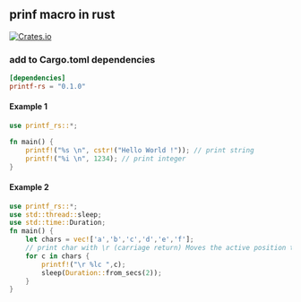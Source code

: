 ## prinf macro in rust
[![Crates.io](https://img.shields.io/crates/v/printf-rs.svg?style=plastic)](http://crates.io/crates/printf-rs)

### add to Cargo.toml dependencies

```toml
[dependencies]
printf-rs = "0.1.0"
```

#### Example 1

```rust
use printf_rs::*;

fn main() {
    printf!("%s \n", cstr!("Hello World !")); // print string
    printf!("%i \n", 1234); // print integer
}
```
#### Example 2

```rust
use printf_rs::*;
use std::thread::sleep;
use std::time::Duration;
fn main() {
    let chars = vec!['a','b','c','d','e','f'];
    // print char with \r (carriage return) Moves the active position to the initial position of the current line.
    for c in chars {
        printf!("\r %lc ",c);
        sleep(Duration::from_secs(2));
    }
}
```

